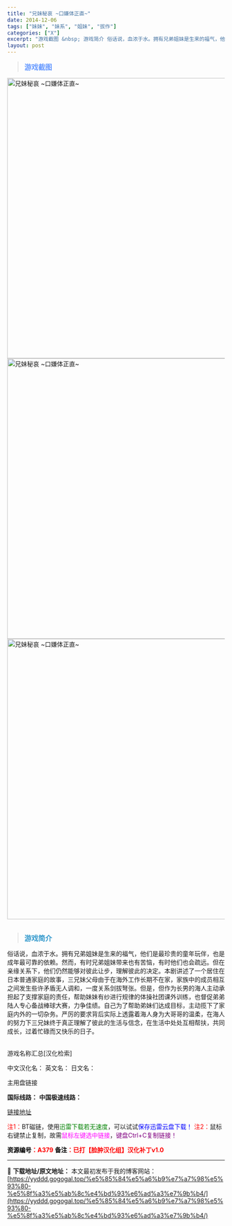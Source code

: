 ```yaml
---
title: "兄妹秘哀 ~口嫌体正直~"
date: 2014-12-06
tags: ["妹妹", "妹系", "姐妹", "拔作"]
categories: ["X"]
excerpt: "游戏截图 &nbsp; 游戏简介 俗话说，血浓于水。拥有兄弟姐妹是生来的福气，他们是最珍贵的童年玩伴，也是成年最可靠的依赖。然而，有时兄弟姐妹带来也有苦恼，有时他们也会疏远。但在亲缘关系下，他们仍然能够对彼此让步，理解彼此的决定。本剧讲述了一个居住在日本普通家庭的故事，三兄妹父母由于在海外工作长期不&hellip;"
layout: post
---
```


<div>
<blockquote><b><span style="font-size: 12pt; color: #6699ff;">游戏截图</span></b></blockquote>
<div><img title="点击放大" src="https://yyddd.gogogal.top/wp-content/uploads/2025/04/20250430_681200caa7903.webp" alt="兄妹秘哀 ~口嫌体正直~" width="650" /></div>
<div><img title="点击放大" src="https://yyddd.gogogal.top/wp-content/uploads/2025/04/20250430_681200cbd9c1a.webp" alt="兄妹秘哀 ~口嫌体正直~" width="650" /></div>
<div><img title="点击放大" src="https://yyddd.gogogal.top/wp-content/uploads/2025/04/20250430_681200cdb55a1.webp" alt="兄妹秘哀 ~口嫌体正直~" width="650" /></div>
&nbsp;
<blockquote><b><span style="font-size: 12pt; color: #3399cc;">游戏简介</span></b></blockquote>
<div>俗话说，血浓于水。拥有兄弟姐妹是生来的福气，他们是最珍贵的童年玩伴，也是成年最可靠的依赖。然而，有时兄弟姐妹带来也有苦恼，有时他们也会疏远。但在亲缘关系下，他们仍然能够对彼此让步，理解彼此的决定。本剧讲述了一个居住在日本普通家庭的故事，三兄妹父母由于在海外工作长期不在家，家族中的成员相互之间发生些许矛盾无人调和，一度关系剑拔弩张。但是，但作为长男的海人主动承担起了支撑家庭的责任，帮助妹妹有纱进行规律的体操社团课外训练，也督促弟弟陆人专心备战棒球大赛，力争佳绩。自己为了帮助弟妹们达成目标，主动揽下了家庭内外的一切杂务。严厉的要求背后实际上透露着海人身为大哥哥的温柔，在海人的努力下三兄妹终于真正理解了彼此的生活与信念，在生活中处处互相帮扶，共同成长，过着忙碌而又快乐的日子。</div>
&nbsp;

游戏名称汇总[汉化检索]

中文汉化名：
英文名：
日文名：

</div>
<div class="panel panel-primary">
<div class="panel-heading">主用盘链接</div>
<div class="panel-body">

<b>国际线路：</b>
<b>中国极速线路：</b>

<!--wechatfans start-->

<a href="https://pan.xunlei.com/s/VOSXAVYEXAeMz78dsV2mg1MBA1?pwd=nj3e#">链接地址</a>

<!--wechatfans end-->
<span style="color: #ff0000;">注1：</span>BT磁链，使用<span style="color: #008000;">迅雷下载若无速度</span>，可以试试<span style="color: #0000ff;">保存迅雷云盘下载！</span>
<span style="color: #ff0000;">注2：</span>鼠标右键禁止复制，故需<span style="color: #ff00ff;">鼠标左键选中链接</span>，<span style="color: #800080;">键盘Ctrl+C复制链接！</span>

</div>
<div class="panel-footer"><span style="color: #ff0000;"><b><span style="color: #000000;">资源编号</span>：A379</b></span>
<span style="color: #ff0000;"><b><span style="color: #000000;">备注</span>：已打【脸肿汉化组】汉化补丁v1.0</b></span></div>
</div>

---
📖 **下载地址/原文地址：** 本文最初发布于我的博客网站：[https://yyddd.gogogal.top/%e5%85%84%e5%a6%b9%e7%a7%98%e5%93%80-%e5%8f%a3%e5%ab%8c%e4%bd%93%e6%ad%a3%e7%9b%b4/](https://yyddd.gogogal.top/%e5%85%84%e5%a6%b9%e7%a7%98%e5%93%80-%e5%8f%a3%e5%ab%8c%e4%bd%93%e6%ad%a3%e7%9b%b4/)
